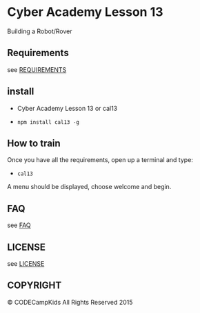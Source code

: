 # Cyber Academy Lesson 13

Building a Robot/Rover

## Requirements

  see [REQUIREMENTS](../REQUIREMENTS.md)

## install

*  Cyber Academy Lesson 13 or cal13

  - `npm install cal13 -g`

## How to train

Once you have all the requirements, open up a terminal and type:

  - `cal13`

A menu should be displayed, choose welcome and begin.

## FAQ

  see [FAQ](../FAQ.md)

## LICENSE

see [LICENSE](../LICENSE)

## COPYRIGHT

&copy; CODECampKids All Rights Reserved 2015

